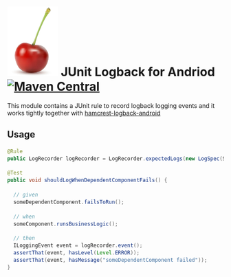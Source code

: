 # ![cherry-logo](https://raw.githubusercontent.com/codereligion/cherry/master/small-cherry.png) JUnit Logback for Andriod [![Maven Central](https://maven-badges.herokuapp.com/maven-central/com.codereligion/codereligion-cherry-junit-logback-android/badge.svg?style=plastic)](https://maven-badges.herokuapp.com/maven-central/com.codereligion/codereligion-cherry-junit-logback-android)

This module contains a JUnit rule to record logback logging events and it works tightly together with [hamcrest-logback-android](https://github.com/codereligion/cherry-test/tree/master/hamcrest-logback-android)

## Usage
```java
@Rule
public LogRecorder logRecorder = LogRecorder.expectedLogs(new LogSpec(SomeType.class, Level.ERROR));

@Test
public void shouldLogWhenDependentComponentFails() {

  // given 
  someDependentComponent.failsToRun();

  // when
  someComponent.runsBusinessLogic();
  
  // then
  ILoggingEvent event = logRecorder.event();
  assertThat(event, hasLevel(Level.ERROR));
  assertThat(event, hasMessage("someDependentComponent failed"));
}
```
